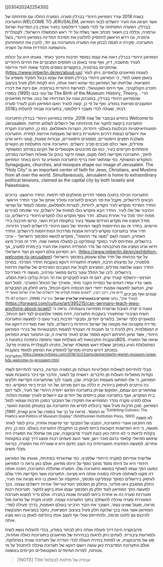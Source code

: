 
[[03042024225430]]

 בשנת 2018 עורר המוזיאון היהודי בברלין סערה. הסערה החלה עם פתיחתה של התערוכה WELCOME TO JERUSALEM, אשר הציגה את העיר ירושלים לבאי המוזיאון בברלין.
 הסערה התפתחה עד לכדי משבר דיפלומטי בזעיר אנפין בין המדינות ישראל וגרמניה, וכללה בין השאר מכתב אשר נשלח על ידי ראש הממשלה הישראלי, לקנצלרית גרמניה, ובו דרש הראשון להפסיק לחלוטין את תמיכת המדינה במוזיאון היהודי, בשל התערוכה.
 סקירה זו תנסה לבחון את הסערה והתערוכה גם יחד, להבין את התפתחותן וההשפעה ההדדית אחת על השניה.

המוזיאון היהודי בברלין רואה את עצמו כמוסד תרבות וחינוך כאחד. גאוותו היא על יכולתו לעורר מחשבה, דיון, ואף שינוי באופן בו תופסים המבקרים את החיים היהודיים שהתקיימו בגרמניה, בהקשרים נוספים מלבד שואת יהודי אירופה.
(https://www.jmberlin.de/en/about-us)
לעומת מוזיאונים קלאסיים, ניתן לומר באופן פשוט למדי, כי המוזיאון היהודי בברלין תופס את עצמו כבעל תפקיד משפיע על המציאות. שליחותו של המוזיאון כפי שהוא רואה אותה, היא לקחת חלק פעיל בעיצוב הזכרון הקולקטיבי, ואף היחס האקטואלי, למורשת היהודית בגרמניה.
אם ניקח את דבריו של טוני בנט (1995) בספרו The Birth of the Museum: History, Theory, . הרי שהמוזיאון היהודי בברלין, במובהק עונה על הגדרותיו של בנט, אודות מוזיאונים המעצבים מציאות במודע.
ואף על פי כן, קשה להגיד האם המוזיאון תכנן לעורר סערה רבתי, שעולה לכדי משבר דיפלומטי, בתערוכה שבחר להעלות ב2018.

בחודש נובמבר של שנת 2018, עלתה במוזיאון היהודי בברלין התערוכה Welcome to Jerusalem. התערוכה ביקשה לחקור את מרכזיותה של ירושלים לשלוש הדתות המונותיאיסטיות הבולטות בעולם- היהדות, הנצרות והאסלאם. כמו כן, התערוכה חוקרת את ירושלים כצומת דרכים היסטורית ביחס של מעצמות אירופה למזרח.
התערוכה משלבת חפצים היסטוריים, מסמכים היסטוריים, עבודות אמנות, קטעי וידאו ארט ומודלים, אשר כולם סובבים סביב ירושלים. התערוכה אינה מתעלמת מן הקשיים והמתחים הקיימים בעיר, כמו גם מהיבטים אקטואליים של הקיום במרחב המשותף. להפך, התערוכה מקדישה לאלו מקום, ושמה זרקור בוהק על שאלות השליטה במרחב המקודש המשותף.
כפי שמתאר זאת בריף התערוכה המופיע עד היום באתר המוזיאון:
Synagogues, churches, and mosques shape our image of Jerusalem. The “Holy City” is an important center of faith for Jews, Christians, and Muslims from all over the world. Simultaneously, Jerusalem is home to extraordinary political tensions, claimed as the capital city by both Israelis and Palestinians.

התערוכה הכילה בתוכה מספר חדרים מחולקים לפי תימות. החדר הראשון- ברוכים הבאים לירושלים, מקבל את פני הבאים לתערוכה ומוליך אותם אל עבר החדר הראשי. החדר המרכזי מוקדש לעיר הקודש, ליהדות, לנצרות ולאסלאם, ומנסה לעמוד על שורשי החיבור של אלו לעיר. החדר הבא מוקדש כולו למפות של ירושלים, עיר שזכתה לציורים מפות יותר מכל עיר אחרת בעולם. חדר נוסף מוקדש כולו למקדש היהודי בירושלים, ובו מודל המציג את מקדש הורדוס שעמד בעיר בתקופת הבית השני, טרום חורבנה בידי הרומים. בחדר זה גם התייחסות לקשר המיוחד של העם היהודי לירושלים לאורך הדורות. חדר אחר בתערוכה מוקדש ליצירות אמנות מודרנית המתייחסות לירושלים. החדר האחרון, העונה לשם "משני צדי החומה", מוקדש לנושא הסכסוך הישראלי - ערבי בירושלים, ומתייחס לעיר כמוקד קונפליקט בן למעלה ממאה שנה. חדר זה מכיל מיצג וידאו ארט המציג את מורכבותה של גדר ההפרדה החוצה את העיר בין מזרח למערב, אך רוב הסרטון צולם דווקא מן הצד הישראלי.
(https://www.jmberlin.de/en/exhibition-welcome-to-jerusalem)
על אף נוכחותו של חדר שלם שעוסק בסכסוך הישראלי פלסטיני, על נפיצותו הרבה, הסערה התעוררה דווקא בעקבות החדר המרכזי.
במרכז החדר הוצגו שלושה מודלים, המציגים לקהל את המבנים המרכזיים של שלושת הדתות בירושלים. ליבו של החלל עוטר בדגם מפואר ומרהיב, מעשה ידי האדריכל הגרמני-ירושלמי קונרד שיק. דגם זה הציג למבקרים את הר הבית ובליבו כיפת הסלע. משני צדיו עמדו דגמים של כנסיית הקבר מחד, ומאידך של הכותל המערבי.
למול דגם שיק, הנחשב למעשה אמנות ייחודי דגם הכנסיה ודגם הכותל, נראו לחלק מן המבקרים קטנים ואף מביכים.<sup>חיים גורן, ריכב רובין, "דגמים ומפות תבליט של ירושלים ושל ארץ ישראל מעשי ידי קונרד שיק", בתוך **מחקרים בגאוגרפיה של ארץ ישראל**, כרך ט"ו (1998), ירושלים 75-47)</sup> 
(https://forward.com/culture/art/395215/can-germany-teach-jews-anything-about-israel/)
טענה זו יצרה תגובת שרשרת מפתיעה בעצמתה. נראה כי השיח הציבורי שהתעורר בעקבות התערוכה, זיהה מספר אלמנטים לצד דגם הכותל, כפוגעניים כלפי ישראל. בלוגרים יהודים, ומבקרי תרבות בעיר טענו כי למעשה התערוכה מדירה ומקטינה את מקומה של ישראל והיהדות בירושלים, ולצד זאת מאדירה דווקא את זו המוסלמית.
ניתן להניח כי גל תגובות זה הצטרף למגמת התבטאויות של בכירי המוזיאון היהודי, אשר שיאן התרחש דווקא מספר שנים לאחר פרשיה זו, ובו התפטר נשיא המוזיאון בעקבות התבטאות לא מוצלחת אשר נתפסה כתמיכה בתנועת הBDS.
שיאה של הסערה המתגלגלת הגיע במכתב ששלח ראש ממשלת ישראל, נתניהו לקנצלרית גרמניה מרקל. במכתב דורש נתניהו ממרקל להפסיק את המימון למוסד בעקבות התערוכה.<sup>https://www.nytimes.com/2018/12/23/arts/design/berlin-jewish-museum-israel-bds-welcome-to-jerusalem.html</sup>

מבלי להתייחס לשאלות הפוליטיות העולות מן הסוגיה הנדונה, ברצוני להתייחס לשתי נקודות מוזאליות העולות מן הדברים.
ראשית קל לשער, והדבר אף ניכר בתגובות אנשי המוזיאון, כי אלו הופתעו מעצמת הביקורת. שכן, מעבר לכך שהתערוכה הקדישה חלקים כה נרחבים לעיסוק ביהדות, זו כללה גם דגם מורחב של הר הבית בימי המקדש. כפי שמתארים הם עצמם, הפוקוס שניתן בתערוכה הודגש ייחודה היהודי של העיר, ולצד דגם בית המקדש, אגף בתערוכה עסק ביחסים של יהודים עם ירושלים לאורך שמנות הגלות.
אולם לפנינו מקרה נהדר הממחיש את תפקידו של המבקר כסוכן תרבות עצמאי למול המוזיאון. סוכן תרבות פעיל אשר ביכולתו לפרש את התערוכה גם במנותק מכוונת האוצר, או המוסד. (וראה על כך עוד בספרו של איוון קארפ, 1991)<sup> "Exhibiting Cultures: The Poetics and Politics of Museum Display" (Smithsonian Institution Press, 1991))
</sup>
לא משנה מה התכוונו אוצרי התערוכה, המבט של המבקר יצר פרשנות אחרת, וניתן לומר לאחר מעשה, כי היא הפרשנות הקובעת ביחס לאופן בו התקבלה התערוכה בעולם.
כמו כן, ניתן בקלות לראות כי לא היתה כאן כוונה לעורר פרובוקציה, שכן מה שחולל את הסערה היה שימוש מוזיאלי קלאסי בדגם מוכר וישן, אשר הוצג פעמים רבות ומוצג דרך קבע במקומות אחרים. למעשה הפוזיציה האוצרותית בה הוצב הדגם היא זו שעוררה את הסערה, כנראה מבלי משים.


שלישית אתייחס למקרה הייחודי שלפנינו. כפי שתיארתי בפתיחה, גאוותו של המוזיאון היהודי היא על היותו מוסד מחנך נוסף על היותו מוזיאון. אולם כאן נראה כי המוזיאון כמעט הפך עצמו לשותף במושא התערוכה שלו. הסערה שחוללה התערוכה, הפכה אותה דה פקטו לשותפה פעילה בסוגיה אותה היא מציגה. התערוכה אשר הקדישה חדר שלם לעיסוק בירושלים כמוקד קונפליקט וסכסוך, הותקפה על האופן בו היא מציגה את העיר, כחלק ממאבק גיאו פוליטי, וכחלק מן הסכסוך הטריטוריאלי אודות ירושלים עצמה. בכך למעשה הפך המוזיאון לעוד חלק מן הסכסוך עצמו אותו ביקש לחקור. 
תערוכות רבות מעוררות סערה כזו או אחרת ביחס לסוגיות שונות בחברה. אולם נדיר למצוא תערוכה המעוררת סערה שיכלה להשתלב בתוך התערוכה עצמה. לפנינו מקרה של מראה מול מראה, מעגל שאינו נגמר, השובר את הקיר הרביעי בעולם האמנות, בדרך פעילה למדי.
המוזיאון אשר גאה בכך שלוקח חלק פעיל בעיצוב המציאות, נתקל במציאות המבקשת להיכנס גם לתוכו פנימה, ולהתייחס ואולי אף לעצב אותו בהלימה לאופן בו הוא מציג אותה.



פרובוקציה הינה דרך פעולה אותה ניתן לבחור במודע, בכדי להעלות נושא לשיח ולמודעות ציבורית. לעתים ניתן לראות בבחירות של מוזיאונים בתערוכות כאלה ואחרות, סוג של פרובוקציה, או לפחות בחירה העולה לכדי הגדרה של תערוכה שנויה במחלוקת.
אולם התערוכה המדוברת כאן עושה רושם דווקא של תערוכה שיכלה להתנהל על מי מנוחות, למרות המימדים האקטואליים הקיימים בנושאה.



> [!NOTE] Title
> עבודה של מילאת לבצלאל
